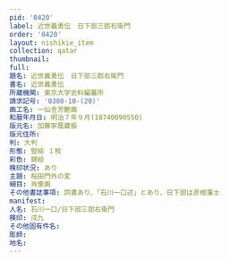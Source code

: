```yaml
---
pid: '0420'
label: 近世義勇伝　日下部三郎右衛門
order: '0420'
layout: nishikie_item
collection: qatar
thumbnail: 
full: 
題名: 近世義勇伝　日下部三郎右衛門
書名: 近世義勇伝
所蔵機関: 東京大学史料編纂所
請求記号: '0380-10-(20)'
画工名: 一仙舎芳艶画
和暦年月日: 明治７年９月(18740090550)
版元名: 加藤寧蔭蔵板
版元住所: 
判: 大判
形態: 竪絵 １枚
彩色: 錦絵
検印状況: あり
主題: 桜田門外の変
細目: 肖像画
その他書誌事項: 詞書あり、「石川一口述」とあり、日下部は彦根藩士
manifest: 
人名: 石川一口/日下部三郎右衛門
検印: 戌九
その他固有件名: 
彫師: 
地名: 
---
```

